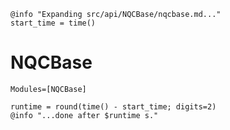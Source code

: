 ```@setup logging
@info "Expanding src/api/NQCBase/nqcbase.md..."
start_time = time()
```

# NQCBase

```@autodocs
Modules=[NQCBase]
```
```@setup logging
runtime = round(time() - start_time; digits=2)
@info "...done after $runtime s."
```
